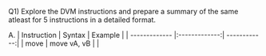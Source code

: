 Q1) Explore the DVM instructions and prepare a summary of the same atleast for 5 instructions in a detailed format.

A.
| Instruction        | Syntax           | Example         |
| ------------- |:-------------:| ------------:|
| move      | move vA, vB |  |
